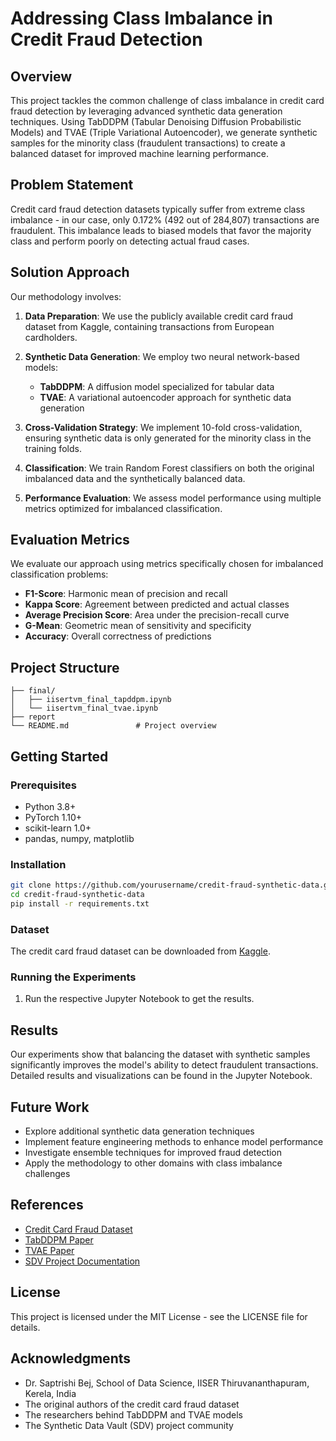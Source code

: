 # Addressing Class Imbalance in Credit Fraud Detection


## Overview

This project tackles the common challenge of class imbalance in credit card fraud detection by leveraging advanced synthetic data generation techniques. Using TabDDPM (Tabular Denoising Diffusion Probabilistic Models) and TVAE (Triple Variational Autoencoder), we generate synthetic samples for the minority class (fraudulent transactions) to create a balanced dataset for improved machine learning performance.

## Problem Statement

Credit card fraud detection datasets typically suffer from extreme class imbalance - in our case, only 0.172% (492 out of 284,807) transactions are fraudulent. This imbalance leads to biased models that favor the majority class and perform poorly on detecting actual fraud cases.

## Solution Approach

Our methodology involves:

1. **Data Preparation**: We use the publicly available credit card fraud dataset from Kaggle, containing transactions from European cardholders.

2. **Synthetic Data Generation**: We employ two neural network-based models:
   - **TabDDPM**: A diffusion model specialized for tabular data
   - **TVAE**: A variational autoencoder approach for synthetic data generation

3. **Cross-Validation Strategy**: We implement 10-fold cross-validation, ensuring synthetic data is only generated for the minority class in the training folds.

4. **Classification**: We train Random Forest classifiers on both the original imbalanced data and the synthetically balanced data.

5. **Performance Evaluation**: We assess model performance using multiple metrics optimized for imbalanced classification.

## Evaluation Metrics

We evaluate our approach using metrics specifically chosen for imbalanced classification problems:

- **F1-Score**: Harmonic mean of precision and recall
- **Kappa Score**: Agreement between predicted and actual classes
- **Average Precision Score**: Area under the precision-recall curve
- **G-Mean**: Geometric mean of sensitivity and specificity
- **Accuracy**: Overall correctness of predictions

## Project Structure

```
├── final/
│   ├── iisertvm_final_tapddpm.ipynb
│   └── iisertvm_final_tvae.ipynb       
├── report
└── README.md               # Project overview
```

## Getting Started

### Prerequisites

- Python 3.8+
- PyTorch 1.10+
- scikit-learn 1.0+
- pandas, numpy, matplotlib

### Installation

```bash
git clone https://github.com/yourusername/credit-fraud-synthetic-data.git
cd credit-fraud-synthetic-data
pip install -r requirements.txt
```

### Dataset

The credit card fraud dataset can be downloaded from [Kaggle](https://www.kaggle.com/datasets/mlg_ulb/creditcardfraud).


### Running the Experiments

1. Run the respective Jupyter Notebook to get the results.

## Results

Our experiments show that balancing the dataset with synthetic samples significantly improves the model's ability to detect fraudulent transactions. Detailed results and visualizations can be found in the Jupyter Notebook.

## Future Work

- Explore additional synthetic data generation techniques
- Implement feature engineering methods to enhance model performance
- Investigate ensemble techniques for improved fraud detection
- Apply the methodology to other domains with class imbalance challenges

## References

- [Credit Card Fraud Dataset](https://www.kaggle.com/datasets/mlg_ulb/creditcardfraud)
- [TabDDPM Paper](https://arxiv.org/abs/2209.15421)
- [TVAE Paper](https://arxiv.org/abs/1802.04403)
- [SDV Project Documentation](https://docs.sdv.dev/sdv/)

## License

This project is licensed under the MIT License - see the LICENSE file for details.

## Acknowledgments

- Dr. Saptrishi Bej, School of Data Science, IISER Thiruvananthapuram, Kerela, India
- The original authors of the credit card fraud dataset
- The researchers behind TabDDPM and TVAE models
- The Synthetic Data Vault (SDV) project community
